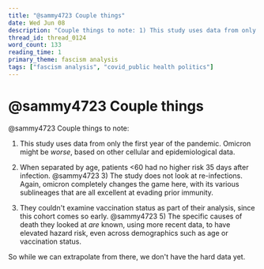 ```yaml
---
title: "@sammy4723 Couple things"
date: Wed Jun 08
description: "Couple things to note: 1) This study uses data from only the first year of the pandemic."
thread_id: thread_0124
word_count: 133
reading_time: 1
primary_theme: fascism analysis
tags: ["fascism analysis", "covid_public health politics"]
---
```


# @sammy4723 Couple things

@sammy4723 Couple things to note:

1) This study uses data from only the first year of the pandemic. Omicron might be *worse*, based on other cellular and epidemiological data.

2) When separated by age, patients &lt;60 had no higher risk 35 days after infection. @sammy4723 3) The study does not look at re-infections. Again, omicron completely changes the game here, with its various sublineages that are all excellent at evading prior immunity.

4) They couldn't examine vaccination status as part of their analysis, since this cohort comes so early. @sammy4723 5) The specific causes of death they looked at *are* known, using more recent data, to have elevated hazard risk, even across demographics such as age or vaccination status.

So while we can extrapolate from there, we don't have the hard data yet.